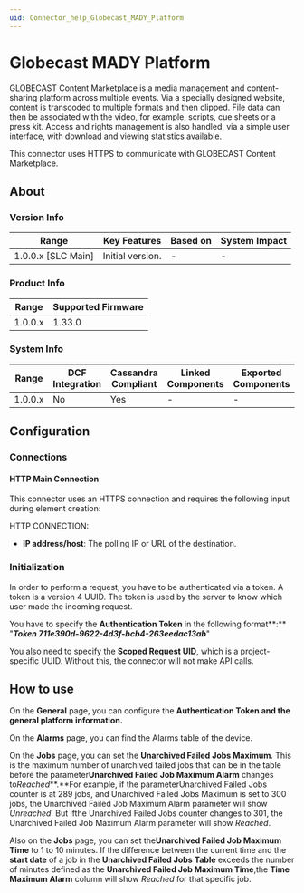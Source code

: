 ```yaml
---
uid: Connector_help_Globecast_MADY_Platform
---
```


# Globecast MADY Platform

GLOBECAST Content Marketplace is a media management and content-sharing platform across multiple events. Via a specially designed website, content is transcoded to multiple formats and then clipped. File data can then be associated with the video, for example, scripts, cue sheets or a press kit. Access and rights management is also handled, via a simple user interface, with download and viewing statistics available.

This connector uses HTTPS to communicate with GLOBECAST Content Marketplace.

## About

### Version Info

| **Range**            | **Key Features** | **Based on** | **System Impact** |
|----------------------|------------------|--------------|-------------------|
| 1.0.0.x \[SLC Main\] | Initial version. | \-           | \-                |

### Product Info

| **Range** | **Supported Firmware** |
|-----------|------------------------|
| 1.0.0.x   | 1.33.0                 |

### System Info

| **Range** | **DCF Integration** | **Cassandra Compliant** | **Linked Components** | **Exported Components** |
|-----------|---------------------|-------------------------|-----------------------|-------------------------|
| 1.0.0.x   | No                  | Yes                     | \-                    | \-                      |

## Configuration

### Connections

#### HTTP Main Connection

This connector uses an HTTPS connection and requires the following input during element creation:

HTTP CONNECTION:

- **IP address/host**: The polling IP or URL of the destination.

### Initialization

In order to perform a request, you have to be authenticated via a token. A token is a version 4 UUID. The token is used by the server to know which user made the incoming request.

You have to specify the **Authentication Token** in the following format**:** "***Token 711e390d-9622-4d3f-bcb4-263eedac13ab***"

You also need to specify the **Scoped Request UID**, which is a project-specific UUID. Without this, the connector will not make API calls.

## How to use

On the **General** page, you can configure the **Authentication Token and the general platform information.**

On the **Alarms** page, you can find the Alarms table of the device.

On the **Jobs** page, you can set the **Unarchived Failed Jobs Maximum**. This is the maximum number of unarchived failed jobs that can be in the table before the parameter**Unarchived Failed Job Maximum Alarm** changes to*Reached***.**For example, if the parameterUnarchived Failed Jobs counter is at 289 jobs, and Unarchived Failed Jobs Maximum is set to 300 jobs, the Unarchived Failed Job Maximum Alarm parameter will show *Unreached*. But ifthe Unarchived Failed Jobs counter changes to 301, the Unarchived Failed Job Maximum Alarm parameter will show *Reached*.

Also on the **Jobs** page, you can set the**Unarchived Failed Job Maximum Time** to 1 to 10 minutes. If the difference between the current time and the **start date** of a job in the **Unarchived Failed Jobs** **Table** exceeds the number of minutes defined as the **Unarchived Failed Job Maximum Time**,the **Time Maximum Alarm** column will show *Reached* for that specific job.
